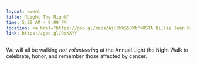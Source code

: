 ```yaml
---
layout: event
title: 🏮Light The Night🏮  
time: 5:00 AM - 9:00 PM
location: <a href="https://goo.gl/maps/AjH3WkS5JWt">USTA Billie Jean King National Tennis Center</a>, Queens
link: https://goo.gl/9dKXYY
---
```

We will all be walking *not volunteering* at the Annual Light the Night Walk to celebrate, honor, and remember those affected by cancer. 





